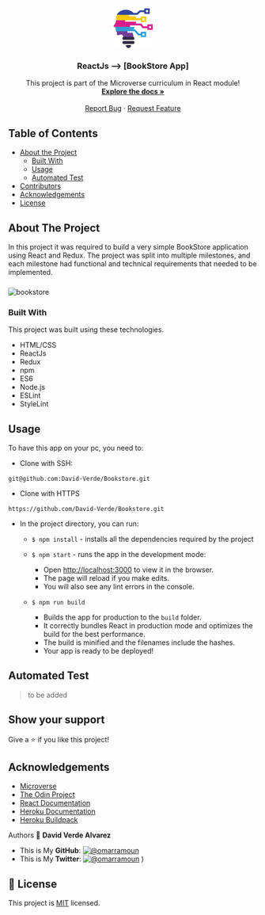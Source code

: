 <!-- PROJECT LOGO -->
<br />
<p align="center">
  <a href="https://github.com/David-Verde/Bookstore">
    <img src="/src/logo.png" alt="Logo" width="80" height="80">
  </a>

  <h3 align="center">ReactJs --> [BookStore App]</h3>

  <p align="center">
    This project is part of the Microverse curriculum in React module!
    <br />
    <a href="https://github.com/David-Verde/Bookstore"><strong>Explore the docs »</strong></a>
    <br />
    <br />
    <a href="https://github.com/David-Verde/Bookstore/issues">Report Bug</a>
    ·
    <a href="https://github.com/David-Verde/Bookstore/issues">Request Feature</a>
  </p>
</p>

<!-- TABLE OF CONTENTS -->
## Table of Contents

* [About the Project](#about-the-project)
  * [Built With](#built-with)
  * [Usage](#usage)
  * [Automated Test](#automated-test)
* [Contributors](#contributors)
* [Acknowledgements](#acknowledgements)
* [License](#license)

<!-- ABOUT THE PROJECT -->
## About The Project
In this project it was required to build a very simple BookStore application using React and Redux. The project was split into multiple milestones, and each milestone had functional and technical requirements that needed to be implemented.

###
  ![bookstore](https://user-images.githubusercontent.com/99683363/178603263-c560d135-b5e7-4f6a-8b0d-e822e8c0138e.png)



### Built With
This project was built using these technologies.
* HTML/CSS
* ReactJs
* Redux
* npm
* ES6
* Node.js
* ESLint
* StyleLint


<!-- INSTALLATION -->
## Usage

To have this app on your pc, you need to:

  - Clone with SSH:
  ```
 git@github.com:David-Verde/Bookstore.git
  ```
  - Clone with HTTPS
  ```
 https://github.com/David-Verde/Bookstore.git
  ```

* In the project directory, you can run:

  - `$ npm install` - installs all the dependencies required by the project

  - `$ npm start` - runs the app in the development mode:
    - Open [http://localhost:3000](http://localhost:3000) to view it in the browser.
    - The page will reload if you make edits.
    - You will also see any lint errors in the console.

  - `$ npm run build`
    - Builds the app for production to the `build` folder.
    - It correctly bundles React in production mode and optimizes the build for the best performance.
    - The build is minified and the filenames include the hashes.
    - Your app is ready to be deployed!

## Automated Test
 > to be added



## Show your support

Give a :star: if you like this project!

<!-- ACKNOWLEDGEMENTS -->
## Acknowledgements
* [Microverse](https://www.microverse.org/)
* [The Odin Project](https://www.theodinproject.com/)
* [React Documentation](https://reactjs.org/docs/getting-started.html)
* [Heroku Documentation](https://devcenter.heroku.com/)
* [Heroku Buildpack](https://github.com/mars/create-react-app-buildpack#user-content-requires)



Authors
👤 **David Verde Alvarez**
- This is My **GitHub**: [![@omarramoun](https://img.shields.io/github/followers/omarramoun?label=David&style=social)](https://github.com/David-Verde)
- This is My **Twitter**: [![@omarramoun](https://img.shields.io/twitter/follow/omarramoun?label=David16&style=social)](https://twitter.com/UnyieldingOne)
)

## 📝 License

This project is [MIT](https://github.com/David-Verde/Bookstore/blob/dev/LICENSE) licensed.





